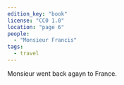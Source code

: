 ```yaml
---
edition_key: "book"
license: "CC0 1.0"
location: "page 6"
people:
  - "Monsieur Francis"
tags:
  - travel
---
```

Monsieur went back agayn to France.
